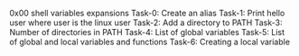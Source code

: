 0x00 shell variables expansions
Task-0: Create an alias
Task-1: Print hello user where user is the linux user
Task-2: Add a directory to PATH
Task-3: Number of directories in PATH
Task-4: List of global variables
Task-5: List of global and local variables and functions
Task-6: Creating a local variable
